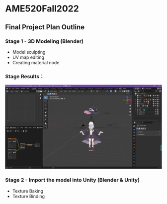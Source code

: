 # AME520Fall2022
## Final Project Plan Outline

### Stage 1 - 3D Modeling (Blender)
* Model sculpting
* UV map editing
* Creating material node

### Stage Results：
![image load](https://github.com/XiangFan49/AME520Fall2022/raw/main/Assignment/Stage%201%203D%20Modeling.png)

### Stage 2 - Import the model into Unity (Blender & Unity)
* Texture Baking
* Texture Binding
